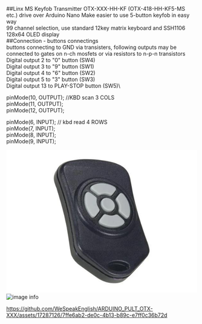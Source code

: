 ##Linx MS Keyfob Transmitter OTX-XXX-HH-KF (OTX-418-HH-KF5-MS etc.) drive over Arduino Nano
Make easier to use 5-button keyfob in easy way\
99 channel selection, use standard 12key matrix keyboard and SSH1106 128x64 OLED display\
##Connection - buttons connectings\
buttons connecting to GND via transisters, following outputs may be connected to gates on n-ch mosfets or via resistors to n-p-n transistors\
Digital output 2 to  	"0" button (SW4)\
Digital output 3 to 	"9" button (SW1)\
Digital output 4 to  	"6" button (SW2)\
Digital output 5 to  	"3" button (SW3)\
Digital output 13 to  PLAY-STOP button (SW5)\

  pinMode(10, OUTPUT);  //KBD scan 3 COLS\
  pinMode(11, OUTPUT);\
  pinMode(12, OUTPUT);

  pinMode(6, INPUT);  // kbd read 4 ROWS\
  pinMode(7, INPUT);  \
  pinMode(8, INPUT);  \
  pinMode(9, INPUT);  
  
 ![image info](images/OTX-HH-KF5-MS.jpg)
 ![image info](images/box_opened.jpg) 
 

https://github.com/WeSpeakEnglish/ARDUINO_PULT_OTX-XXX/assets/17287126/7ffe6ab2-de0c-4b13-b89c-e7ff0c36b72d

